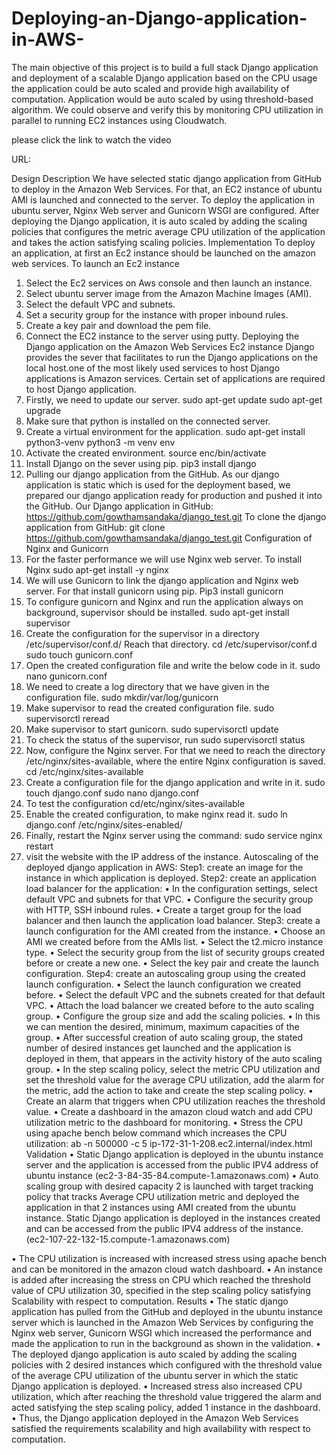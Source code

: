 # Deploying-an-Django-application-in-AWS-
The main objective of this project is to build a full stack Django application and deployment of a scalable Django application based on the CPU usage the application could be auto scaled and provide high availability of computation. Application would be auto scaled by using threshold-based algorithm. We could observe and verify this by monitoring CPU utilization in parallel to running EC2 instances using Cloudwatch.

please click the link to watch the video

URL: 

Design Description
We have selected static django application from GitHub to deploy in the Amazon Web Services. For that, an 
EC2 instance of ubuntu AMI is launched and connected to the server. To deploy the application in ubuntu 
server, Nginx Web server and Gunicorn WSGI are configured. After deploying the Django application, it is auto 
scaled by adding the scaling policies that configures the metric average CPU utilization of the application and 
takes the action satisfying scaling policies.
Implementation 
To deploy an application, at first an Ec2 instance should be launched on the amazon web services.
To launch an Ec2 instance
1. Select the Ec2 services on Aws console and then launch an instance.
2. Select ubuntu server image from the Amazon Machine Images (AMI).
3. Select the default VPC and subnets.
4. Set a security group for the instance with proper inbound rules.
5. Create a key pair and download the pem file.
6. Connect the EC2 instance to the server using putty.
Deploying the Django application on the Amazon Web Services Ec2 instance
Django provides the sever that facilitates to run the Django applications on the local host.one of the most likely 
used services to host Django applications is Amazon services.
Certain set of applications are required to host Django application.
1. Firstly, we need to update our server.
 sudo apt-get update
 sudo apt-get upgrade
2. Make sure that python is installed on the connected server.
3. Create a virtual environment for the application.
sudo apt-get install python3-venv
python3 -m venv env
4. Activate the created environment.
source enc/bin/activate
5. Install Django on the sever using pip.
pip3 install django 
6. Pulling our django application from the GitHub.
As our django application is static which is used for the deployment based, we prepared our django application 
ready for production and pushed it into the GitHub.
Our Django application in GitHub: https://github.com/gowthamsandaka/django_test.git
To clone the django application from GitHub:
git clone https://github.com/gowthamsandaka/django_test.git
Configuration of Nginx and Gunicorn
1. For the faster performance we will use Nginx web server.
 To install Nginx 
sudo apt-get install -y nginx 
2. We will use Gunicorn to link the django application and Nginx web server. For that install gunicorn 
using pip.
Pip3 install gunicorn
3. To configure gunicorn and Nginx and run the application always on background, supervisor should be 
installed. 
 sudo apt-get install supervisor 
4. Create the configuration for the supervisor in a directory /etc/supervisor/conf.d/
 Reach that directory.
cd /etc/supervisor/conf.d
sudo touch gunicorn.conf
5. Open the created configuration file and write the below code in it.
sudo nano gunicorn.conf 
6. We need to create a log directory that we have given in the configuration file.
sudo mkdir/var/log/gunicorn
7. Make supervisor to read the created configuration file.
sudo supervisorctl reread
8. Make supervisor to start gunicorn.
sudo supervisorctl update
9. To check the status of the supervisor, run
sudo supervisorctl status
10. Now, configure the Nginx server. For that we need to reach the directory /etc/nginx/sites-available, 
where the entire Nginx configuration is saved.
cd /etc/nginx/sites-available
11. Create a configuration file for the django application and write in it.
sudo touch django.conf
sudo nano django.conf
12. To test the configuration 
 cd/etc/nginx/sites-available
13. Enable the created configuration, to make nginx read it.
sudo ln django.conf /etc/nginx/sites-enabled/
14. Finally, restart the Nginx server using the command:
sudo service nginx restart
15. visit the website with the IP address of the instance.
Autoscaling of the deployed django application in AWS:
Step1: create an image for the instance in which application is deployed.
Step2: create an application load balancer for the application:
• In the configuration settings, select default VPC and subnets for that VPC.
• Configure the security group with HTTP, SSH inbound rules.
• Create a target group for the load balancer and then launch the application load balancer.
Step3: create a launch configuration for the AMI created from the instance.
• Choose an AMI we created before from the AMIs list.
• Select the t2.micro instance type.
• Select the security group from the list of security groups created before or create a new one.
• Select the key pair and create the launch configuration.
Step4: create an autoscaling group using the created launch configuration.
• Select the launch configuration we created before.
• Select the default VPC and the subnets created for that default VPC.
• Attach the load balancer we created before to the auto scaling group.
• Configure the group size and add the scaling policies.
• In this we can mention the desired, minimum, maximum capacities of the group.
• After successful creation of auto scaling group, the stated number of desired instances get launched and 
the application is deployed in them, that appears in the activity history of the auto scaling group.
• In the step scaling policy, select the metric CPU utilization and set the threshold value for the average 
CPU utilization, add the alarm for the metric, add the action to take and create the step scaling policy.
• Create an alarm that triggers when CPU utilization reaches the threshold value.
• Create a dashboard in the amazon cloud watch and add CPU utilization metric to the dashboard for 
monitoring.
• Stress the CPU using apache bench below command which increases the CPU utilization:
 ab -n 500000 -c 5 ip-172-31-1-208.ec2.internal/index.html 
Validation
• Static Django application is deployed in the ubuntu instance server and the application is accessed from 
the public IPV4 address of ubuntu instance (ec2-3-84-35-84.compute-1.amazonaws.com)
• Auto scaling group with desired capacity 2 is launched with target tracking policy that tracks Average 
CPU utilization metric and deployed the application in that 2 instances using AMI created from the 
ubuntu instance.
Static Django application is deployed in the instances created and can be accessed from the public 
IPV4 address of the instance. (ec2-107-22-132-15.compute-1.amazonaws.com)
 
• The CPU utilization is increased with increased stress using apache bench and can be monitored in the 
amazon cloud watch dashboard.
• An instance is added after increasing the stress on CPU which reached the threshold value of CPU 
utilization 30, specified in the step scaling policy satisfying Scalability with respect to computation.
Results
• The static django application has pulled from the GitHub and deployed in the ubuntu instance server
which is launched in the Amazon Web Services by configuring the Nginx web server, Gunicorn WSGI 
which increased the performance and made the application to run in the background as shown in the 
validation. 
• The deployed django application is auto scaled by adding the scaling policies with 2 desired instances 
which configured with the threshold value of the average CPU utilization of the ubuntu server in which 
the static Django application is deployed.
• Increased stress also increased CPU utilization, which after reaching the threshold value triggered the 
alarm and acted satisfying the step scaling policy, added 1 instance in the dashboard.
• Thus, the Django application deployed in the Amazon Web Services satisfied the requirements 
scalability and high availability with respect to computation.
